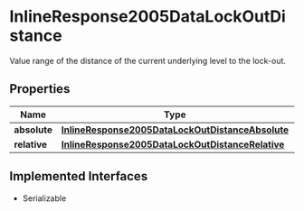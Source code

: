 

# InlineResponse2005DataLockOutDistance

Value range of the distance of the current underlying level to the lock-out.

## Properties

Name | Type | Description | Notes
------------ | ------------- | ------------- | -------------
**absolute** | [**InlineResponse2005DataLockOutDistanceAbsolute**](InlineResponse2005DataLockOutDistanceAbsolute.md) |  |  [optional]
**relative** | [**InlineResponse2005DataLockOutDistanceRelative**](InlineResponse2005DataLockOutDistanceRelative.md) |  |  [optional]


## Implemented Interfaces

* Serializable


